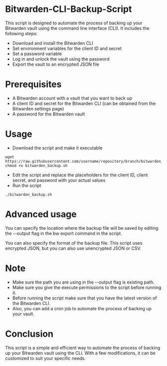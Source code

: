 # Bitwarden-CLI-Backup-Script
This script is designed to automate the process of backing up your Bitwarden vault using the command line interface (CLI). It includes the following steps:

- Download and install the Bitwarden CLI
- Set environment variables for the client ID and secret
- Set a password variable
- Log in and unlock the vault using the password
- Export the vault to an encrypted JSON file

# Prerequisites

- A Bitwarden account with a vault that you want to back up
- A client ID and secret for the Bitwarden CLI (can be obtained from the Bitwarden settings page)
- A password for the Bitwarden vault

# Usage

- Download the script and make it executable
```console
wget https://raw.githubusercontent.com/username/repository/branch/bitwarden_backup.sh
chmod +x bitwarden_backup.sh
```
- Edit the script and replace the placeholders for the client ID, client secret, and password with your actual values
- Run the script
```console
./bitwarden_backup.sh
```

# Advanced usage

You can specify the location where the backup file will be saved by editing the --output flag in the bw export command in the script.

You can also specify the format of the backup file. This script uses encrypted JSON, but you can also use unencrypted JSON or CSV.

# Note

- Make sure the path you are using in the --output flag is existing path.
- Make sure you give the execute permissions to the script before running it.
- Before running the script make sure that you have the latest version of the Bitwarden CLI.
- Also, you can add a cron job to automate the process of backing up your vault.

# Conclusion

This script is a simple and efficient way to automate the process of backing up your Bitwarden vault using the CLI. With a few modifications, it can be customized to suit your specific needs.

